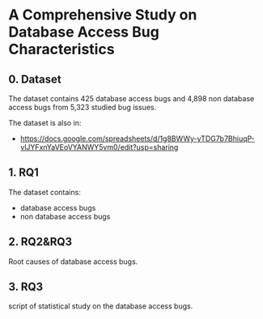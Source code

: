 # A Comprehensive Study on Database Access Bug Characteristics

## 0. Dataset
The dataset contains 425 database access bugs and 4,898 non database access bugs from 5,323 studied bug issues.

The dataset is also in:
- https://docs.google.com/spreadsheets/d/1g8BWWy-yTDG7b7BhiuqP-vlJYFxnYaVEoVYANWY5vm0/edit?usp=sharing

## 1. RQ1
The dataset contains:
- database access bugs
- non database access bugs

## 2. RQ2&RQ3
Root causes of database access bugs.

## 3. RQ3
script of statistical study on the database access bugs.
